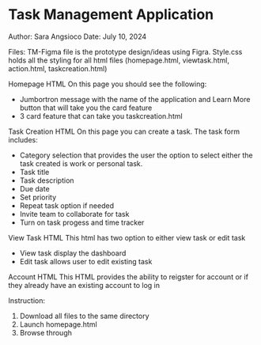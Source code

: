 # Task Management Application
Author: Sara Angsioco
Date: July 10, 2024

Files:
TM-Figma file is the prototype design/ideas using Figra.
Style.css holds all the styling for all html files (homepage.html, viewtask.html, action.html, taskcreation.html)

Homepage HTML
On this page you should see the following:
- Jumbortron message with the name of the application and Learn More button that will take you the card feature
- 3 card feature that can take you taskcreation.html
  
Task Creation HTML
On this page you can create a task. The task form includes:
- Category selection that provides the user the option to select either the task created is work or personal task.
- Task title
- Task description
- Due date
- Set priority
- Repeat task option if needed
- Invite team to collaborate for task
- Turn on task progess and time tracker

View Task HTML
This html has two option to either view task or edit task
- View task display the dashboard
- Edit task allows user to edit existing task

Account HTML
This HTML provides the ability to reigster for account or if they already have an existing account to log in

Instruction:
1. Download all files to the same directory
2. Launch homepage.html
3. Browse through
